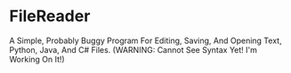 # FileReader
A Simple, Probably Buggy Program For Editing, Saving, And Opening Text, Python, Java, And C# Files. (WARNING: Cannot See Syntax Yet! I'm Working On It!)
